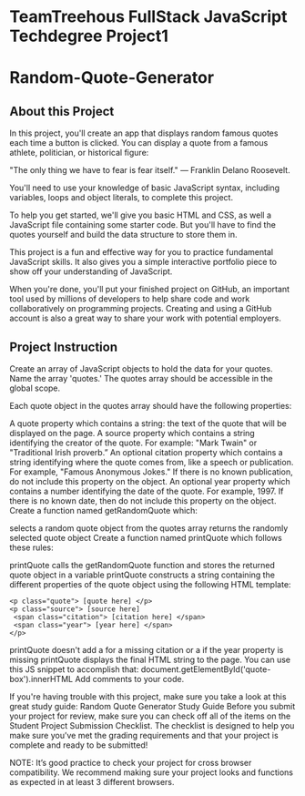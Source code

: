 # TeamTreehous FullStack JavaScript Techdegree Project1
# Random-Quote-Generator
## About this Project
In this project, you'll create an app that displays random famous quotes each time a button is clicked. You can display a quote from a famous athlete, politician, or historical figure:

"The only thing we have to fear is fear itself." — Franklin Delano Roosevelt.

You'll need to use your knowledge of basic JavaScript syntax, including variables, loops and object literals, to complete this project.

To help you get started, we'll give you basic HTML and CSS, as well a JavaScript file containing some starter code. But you'll have to find the quotes yourself and build the data structure to store them in.

This project is a fun and effective way for you to practice fundamental JavaScript skills. It also gives you a simple interactive portfolio piece to show off your understanding of JavaScript.

When you're done, you'll put your finished project on GitHub, an important tool used by millions of developers to help share code and work collaboratively on programming projects. Creating and using a GitHub account is also a great way to share your work with potential employers.


## Project Instruction
Create an array of JavaScript objects to hold the data for your quotes. Name the array 'quotes.' The quotes array should be accessible in the global scope.

Each quote object in the quotes array should have the following properties:

A quote property which contains a string: the text of the quote that will be displayed on the page.
A source property which contains a string identifying the creator of the quote. For example: "Mark Twain" or "Traditional Irish proverb.”
An optional citation property which contains a string identifying where the quote comes from, like a speech or publication. For example, "Famous Anonymous Jokes." If there is no known publication, do not include this property on the object.
An optional year property which contains a number identifying the date of the quote. For example, 1997. If there is no known date, then do not include this property on the object.
Create a function named getRandomQuote which:

selects a random quote object from the quotes array
returns the randomly selected quote object
Create a function named printQuote which follows these rules:

printQuote calls the getRandomQuote function and stores the returned quote object in a variable
printQuote constructs a string containing the different properties of the quote object using the following HTML template:

```
<p class="quote"> [quote here] </p>
<p class="source"> [source here]
 <span class="citation"> [citation here] </span>
 <span class="year"> [year here] </span>
</p>
```

printQuote doesn't add a <span class="citation"> for a missing citation or a <span class="year"> if the year property is missing
printQuote displays the final HTML string to the page. You can use this JS snippet to accomplish that: document.getElementById('quote-box').innerHTML
Add comments to your code.

If you're having trouble with this project, make sure you take a look at this great study guide: Random Quote Generator Study Guide Before you submit your project for review, make sure you can check off all of the items on the Student Project Submission Checklist. The checklist is designed to help you make sure you’ve met the grading requirements and that your project is complete and ready to be submitted!

NOTE: It’s good practice to check your project for cross browser compatibility. We recommend making sure your project looks and functions as expected in at least 3 different browsers.
